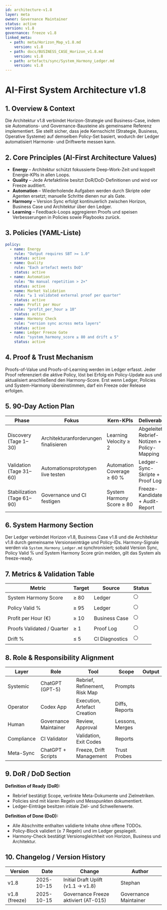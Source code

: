 ```yaml
---
id: architecture-v1.8
layer: meta
owner: Governance Maintainer
status: active
version: v1.8
governance: freeze v1.8
linked_meta:
  - path: meta/Horizon_Map_v1.8.md
    version: v1.8
  - path: docs/BUSINESS_CASE_Horizon_v1.8.md
    version: v1.8
  - path: artefacts/sync/System_Harmony_Ledger.md
    version: v1.8
---
```


# AI-First System Architecture v1.8

## 1. Overview & Context
Die Architektur v1.8 verbindet Horizon-Strategie und Business-Case, indem sie Automations- und Governance-Bausteine als gemeinsame Referenz implementiert. Sie stellt sicher, dass jede Kernschicht (Strategie, Business, Operative Systeme) auf demselben Policy-Set basiert, wodurch der Ledger automatisiert Harmonie- und Driftwerte messen kann.

## 2. Core Principles (AI-First Architecture Values)
- **Energy** – Architektur schützt fokussierte Deep-Work-Zeit und koppelt Energie-KPIs in allen Loops.
- **Quality** – Jede Artefaktlinie besitzt DoR/DoD-Definitionen und wird vor Freeze auditiert.
- **Automation** – Wiederholende Aufgaben werden durch Skripte oder Agenten ersetzt; manuelle Schritte dienen nur als Gate.
- **Harmony** – Version Sync erfolgt kontinuierlich zwischen Horizon, Business Case und Architektur über den Ledger.
- **Learning** – Feedback-Loops aggregieren Proofs und speisen Verbesserungen in Policies sowie Playbooks zurück.

## 3. Policies (YAML-Liste)
```yaml
policy:
  - name: Energy
    rule: "Output requires SBT >= 1.0"
    status: active
  - name: Quality
    rule: "Each artefact meets DoD"
    status: active
  - name: Automation
    rule: "No manual repetition > 2×"
    status: active
  - name: Market Validation
    rule: "≥ 1 validated external proof per quarter"
    status: active
  - name: Profit per Hour
    rule: "profit_per_hour ≥ 10"
    status: active
  - name: Harmony Check
    rule: "version sync across meta layers"
    status: active
  - name: Ledger Freeze Gate
    rule: "system_harmony_score ≥ 80 and drift ≤ 5"
    status: active
```

## 4. Proof & Trust Mechanism
Proofs-of-Value und Proofs-of-Learning werden im Ledger erfasst. Jeder Proof referenziert die aktive Policy, löst bei Erfolg ein Policy-Update aus und aktualisiert anschließend den Harmony-Score. Erst wenn Ledger, Policies und System-Harmony übereinstimmen, darf ein Freeze oder Release erfolgen.

## 5. 90-Day Action Plan
| Phase | Fokus | Kern-KPIs | Deliverables |
| --- | --- | --- | --- |
| Discovery (Tage 1–30) | Architekturanforderungen finalisieren | Learning Velocity ≥ 2 | Abgeleitete Rebrief-Notizen + Policy-Mapping |
| Validation (Tage 31–60) | Automationsprototypen live testen | Automation Coverage ≥ 60 % | Ledger-Sync-Skripte + Proof Logs |
| Stabilization (Tage 61–90) | Governance und CI festigen | System Harmony Score ≥ 80 | Freeze-Kandidaten + Audit-Report |

## 6. System Harmony Section
Der Ledger verbindet Horizon v1.8, Business Case v1.8 und die Architektur v1.8 durch gemeinsame Versionseinträge und Policy-IDs. Harmony-Signale werden via `System_Harmony_Ledger.md` synchronisiert; sobald Version Sync, Policy Valid % und System Harmony Score grün melden, gilt das System als freeze-ready.

## 7. Metrics & Validation Table
| Metric | Target | Source | Status |
| --- | --- | --- | --- |
| System Harmony Score | ≥ 80 | Ledger | ⚪ |
| Policy Valid % | ≥ 95 | Ledger | ⚪ |
| Profit per Hour (€) | ≥ 10 | Business Case | ⚪ |
| Proofs Validated / Quarter | ≥ 1 | Proof Log | ⚪ |
| Drift % | ≤ 5 | CI Diagnostics | ⚪ |

## 8. Role & Responsibility Alignment
| Layer | Role | Tool | Scope | Output |
| --- | --- | --- | --- | --- |
| Systemic | ChatGPT (GPT-5) | Rebrief, Refinement, Risk Map | Prompts |  |
| Operator | Codex App | Execution, Artefact Creation | Diffs, Reports |  |
| Human | Governance Maintainer | Review, Approval | Lessons, Merges |  |
| Compliance | CI Validator | Validation, Exit Codes | Reports |  |
| Meta-Sync | ChatGPT + Scripts | Freeze, Drift Management | Trust Probes |  |

## 9. DoR / DoD Section
**Definition of Ready (DoR):**
- Rebrief bestätigt Scope, verlinkte Meta-Dokumente und Zielmetriken.
- Policies sind mit klaren Regeln und Messpunkten dokumentiert.
- Ledger-Einträge besitzen initiale Ziel- und Schwellenwerte.

**Definition of Done (DoD):**
- Alle Abschnitte enthalten validierte Inhalte ohne offene TODOs.
- Policy-Block validiert (≥ 7 Regeln) und im Ledger gespiegelt.
- Harmony-Check bestätigt Versionsgleichheit von Horizon, Business und Architektur.

## 10. Changelog / Version History
| Version | Date | Change | Author |
| --- | --- | --- | --- |
| v1.8 | 2025-10-15 | Initial Draft Uplift (v1.1 → v1.8) | Stephan |
| v1.8 (freeze) | 2025-10-15 | Governance Freeze aktiviert (AT-015) | Governance Maintainer |
